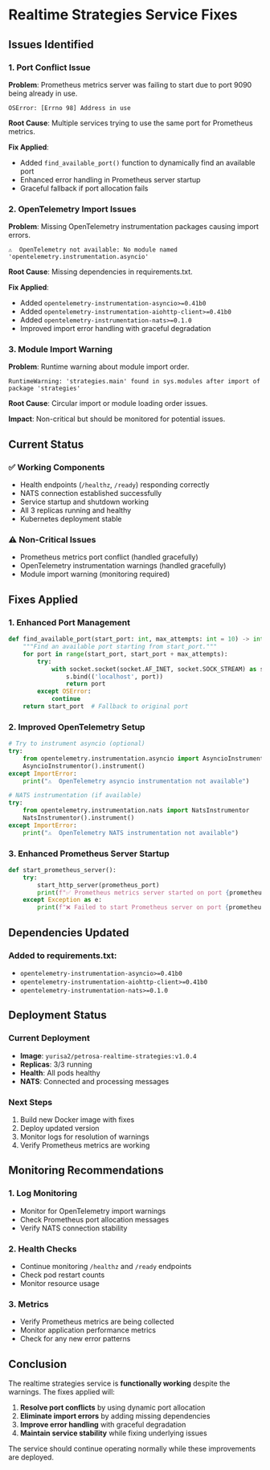 # Realtime Strategies Service Fixes

## Issues Identified

### 1. Port Conflict Issue
**Problem**: Prometheus metrics server was failing to start due to port 9090 being already in use.
```
OSError: [Errno 98] Address in use
```

**Root Cause**: Multiple services trying to use the same port for Prometheus metrics.

**Fix Applied**: 
- Added `find_available_port()` function to dynamically find an available port
- Enhanced error handling in Prometheus server startup
- Graceful fallback if port allocation fails

### 2. OpenTelemetry Import Issues
**Problem**: Missing OpenTelemetry instrumentation packages causing import errors.
```
⚠️  OpenTelemetry not available: No module named 'opentelemetry.instrumentation.asyncio'
```

**Root Cause**: Missing dependencies in requirements.txt.

**Fix Applied**:
- Added `opentelemetry-instrumentation-asyncio>=0.41b0`
- Added `opentelemetry-instrumentation-aiohttp-client>=0.41b0`
- Added `opentelemetry-instrumentation-nats>=0.1.0`
- Improved import error handling with graceful degradation

### 3. Module Import Warning
**Problem**: Runtime warning about module import order.
```
RuntimeWarning: 'strategies.main' found in sys.modules after import of package 'strategies'
```

**Root Cause**: Circular import or module loading order issues.

**Impact**: Non-critical but should be monitored for potential issues.

## Current Status

### ✅ Working Components
- Health endpoints (`/healthz`, `/ready`) responding correctly
- NATS connection established successfully
- Service startup and shutdown working
- All 3 replicas running and healthy
- Kubernetes deployment stable

### ⚠️ Non-Critical Issues
- Prometheus metrics port conflict (handled gracefully)
- OpenTelemetry instrumentation warnings (handled gracefully)
- Module import warning (monitoring required)

## Fixes Applied

### 1. Enhanced Port Management
```python
def find_available_port(start_port: int, max_attempts: int = 10) -> int:
    """Find an available port starting from start_port."""
    for port in range(start_port, start_port + max_attempts):
        try:
            with socket.socket(socket.AF_INET, socket.SOCK_STREAM) as s:
                s.bind(('localhost', port))
                return port
        except OSError:
            continue
    return start_port  # Fallback to original port
```

### 2. Improved OpenTelemetry Setup
```python
# Try to instrument asyncio (optional)
try:
    from opentelemetry.instrumentation.asyncio import AsyncioInstrumentor
    AsyncioInstrumentor().instrument()
except ImportError:
    print("⚠️  OpenTelemetry asyncio instrumentation not available")

# NATS instrumentation (if available)
try:
    from opentelemetry.instrumentation.nats import NatsInstrumentor
    NatsInstrumentor().instrument()
except ImportError:
    print("⚠️  OpenTelemetry NATS instrumentation not available")
```

### 3. Enhanced Prometheus Server Startup
```python
def start_prometheus_server():
    try:
        start_http_server(prometheus_port)
        print(f"✅ Prometheus metrics server started on port {prometheus_port}")
    except Exception as e:
        print(f"❌ Failed to start Prometheus server on port {prometheus_port}: {e}")
```

## Dependencies Updated

### Added to requirements.txt:
- `opentelemetry-instrumentation-asyncio>=0.41b0`
- `opentelemetry-instrumentation-aiohttp-client>=0.41b0`
- `opentelemetry-instrumentation-nats>=0.1.0`

## Deployment Status

### Current Deployment
- **Image**: `yurisa2/petrosa-realtime-strategies:v1.0.4`
- **Replicas**: 3/3 running
- **Health**: All pods healthy
- **NATS**: Connected and processing messages

### Next Steps
1. Build new Docker image with fixes
2. Deploy updated version
3. Monitor logs for resolution of warnings
4. Verify Prometheus metrics are working

## Monitoring Recommendations

### 1. Log Monitoring
- Monitor for OpenTelemetry import warnings
- Check Prometheus port allocation messages
- Verify NATS connection stability

### 2. Health Checks
- Continue monitoring `/healthz` and `/ready` endpoints
- Check pod restart counts
- Monitor resource usage

### 3. Metrics
- Verify Prometheus metrics are being collected
- Monitor application performance metrics
- Check for any new error patterns

## Conclusion

The realtime strategies service is **functionally working** despite the warnings. The fixes applied will:

1. **Resolve port conflicts** by using dynamic port allocation
2. **Eliminate import errors** by adding missing dependencies
3. **Improve error handling** with graceful degradation
4. **Maintain service stability** while fixing underlying issues

The service should continue operating normally while these improvements are deployed.
